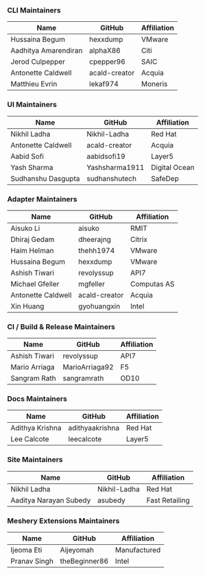 ### CLI Maintainers

| Name                    | GitHub            | Affiliation |
| ----------------------- | ----------------- | ----------- |
| Hussaina Begum          | hexxdump          | VMware      |
| Aadhitya Amarendiran    | alphaX86          | Citi        |
| Jerod Culpepper         | cpepper96         | SAIC        |
| Antonette Caldwell      | acald-creator     | Acquia      |
| Matthieu Evrin          | lekaf974          | Moneris     |

### UI Maintainers

| Name                | GitHub                 | Affiliation |
| ------------------- | ---------------------- | --------------|
| Nikhil Ladha        | Nikhil-Ladha           | Red Hat       |
| Antonette Caldwell  | acald-creator          | Acquia        |
| Aabid Sofi          | aabidsofi19            | Layer5        |
| Yash Sharma         | Yashsharma1911         | Digital Ocean |
| Sudhanshu Dasgupta  | sudhanshutech          | SafeDep       |

### Adapter Maintainers

| Name                | GitHub        | Affiliation |
| ------------------- | ------------- | ----------- |
| Aisuko Li           | aisuko        | RMIT        |
| Dhiraj Gedam        | dheerajng     | Citrix      |
| Haim Helman         | thehh1974     | VMware      |
| Hussaina Begum      | hexxdump      | VMware      |
| Ashish Tiwari       | revolyssup    | API7        |
| Michael Gfeller     | mgfeller      | Computas AS |
| Antonette Caldwell  | acald-creator | Acquia      |
| Xin Huang           | gyohuangxin   | Intel       |

### CI / Build & Release Maintainers

| Name                  | GitHub             | Affiliation |
| --------------------- | ------------------ | ----------- |
| Ashish Tiwari         | revolyssup         | API7        |
| Mario Arriaga         | MarioArriaga92     | F5          |
| Sangram Rath          | sangramrath        | OD10        |

### Docs Maintainers

| Name              | GitHub          | Affiliation |
| ----------------- | --------------- | ----------- |
| Adithya Krishna   | adithyaakrishna | Red Hat     |
| Lee Calcote       | leecalcote      | Layer5      |

### Site Maintainers

| Name                    | GitHub       | Affiliation    |
| ----------------------  | -----------  | -------------- |
| Nikhil Ladha            | Nikhil-Ladha | Red Hat        |
| Aaditya Narayan Subedy  | asubedy      | Fast Retailing |

### Meshery Extensions Maintainers

| Name                    | GitHub         | Affiliation    |
| ----------------------  | -------------- | -------------- |
| Ijeoma Eti              | Aijeyomah      | Manufactured   |
| Pranav Singh            | theBeginner86  | Intel          |

